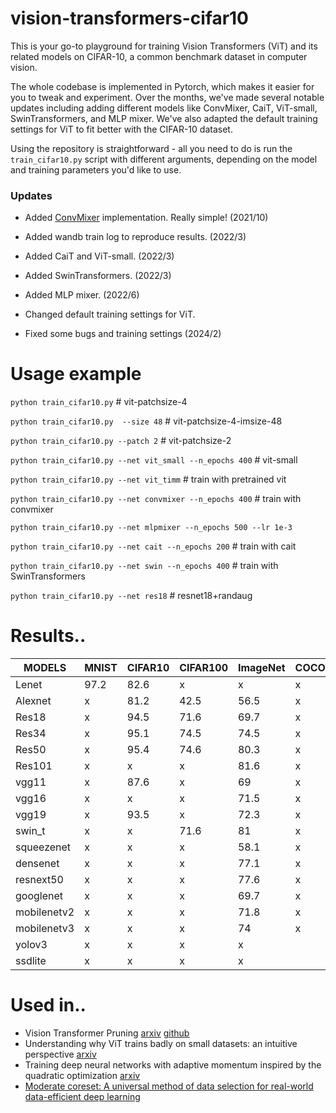 # vision-transformers-cifar10
This is your go-to playground for training Vision Transformers (ViT) and its related models on CIFAR-10, a common benchmark dataset in computer vision.

The whole codebase is implemented in Pytorch, which makes it easier for you to tweak and experiment. Over the months, we've made several notable updates including adding different models like ConvMixer, CaiT, ViT-small, SwinTransformers, and MLP mixer. We've also adapted the default training settings for ViT to fit better with the CIFAR-10 dataset.

Using the repository is straightforward - all you need to do is run the `train_cifar10.py` script with different arguments, depending on the model and training parameters you'd like to use.

### Updates
* Added [ConvMixer]((https://openreview.net/forum?id=TVHS5Y4dNvM)) implementation. Really simple! (2021/10)

* Added wandb train log to reproduce results. (2022/3)

* Added CaiT and ViT-small. (2022/3)

* Added SwinTransformers. (2022/3)

* Added MLP mixer. (2022/6)

* Changed default training settings for ViT.

* Fixed some bugs and training settings (2024/2)

# Usage example
`python train_cifar10.py` # vit-patchsize-4

`python train_cifar10.py  --size 48` # vit-patchsize-4-imsize-48

`python train_cifar10.py --patch 2` # vit-patchsize-2

`python train_cifar10.py --net vit_small --n_epochs 400` # vit-small

`python train_cifar10.py --net vit_timm` # train with pretrained vit

`python train_cifar10.py --net convmixer --n_epochs 400` # train with convmixer

`python train_cifar10.py --net mlpmixer --n_epochs 500 --lr 1e-3`

`python train_cifar10.py --net cait --n_epochs 200` # train with cait

`python train_cifar10.py --net swin --n_epochs 400` # train with SwinTransformers

`python train_cifar10.py --net res18` # resnet18+randaug

# Results..

| MODELS  | MNIST | CIFAR10 | CIFAR100 | ImageNet | COCO |
| ------------- | ------------- | ------------- | ------------- | ------------- | ------------- |
| Lenet  | 97.2  | 82.6  | x  | x  | x  |
| Alexnet | x  | 81.2  | 42.5  | 56.5  |x  |
| Res18 | x  | 94.5  | 71.6  | 69.7  | x  |
| Res34 | x  | 95.1  | 74.5  | 74.5  | x  |
| Res50 | x  | 95.4  | 74.6  | 80.3  | x  |
| Res101 | x  | x  | x  | 81.6  | x  |
| vgg11 | x  | 87.6  | x  | 69  | x  |
| vgg16 | x  | x  | x  | 71.5  | x  |
| vgg19 | x  | 93.5  | x  | 72.3  | x  |
| swin_t | x  | x  | 71.6  | 81  | x  |
| squeezenet | x  | x  | x  | 58.1  | x  |
| densenet | x  | x  | x  | 77.1  | x  |
| resnext50 | x  | x  | x  | 77.6  | x  |
| googlenet | x  | x  | x  | 69.7  | x  |
| mobilenetv2 | x  | x  | x  | 71.8  | x  |
| mobilenetv3 | x  | x  | x  | 74  | x  |
| yolov3 | x  | x  | x  | x  |   |
| ssdlite | x  | x  | x  | x  |   |


# Used in..
* Vision Transformer Pruning [arxiv](https://arxiv.org/abs/2104.08500) [github](https://github.com/Cydia2018/ViT-cifar10-pruning)
* Understanding why ViT trains badly on small datasets: an intuitive perspective [arxiv](https://arxiv.org/abs/2302.03751)
* Training deep neural networks with adaptive momentum inspired by the quadratic optimization [arxiv](https://arxiv.org/abs/2110.09057)
* [Moderate coreset: A universal method of data selection for real-world data-efficient deep learning ](https://openreview.net/forum?id=7D5EECbOaf9)
